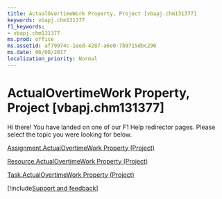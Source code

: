 ```yaml
---
title: ActualOvertimeWork Property, Project [vbapj.chm131377]
keywords: vbapj.chm131377
f1_keywords:
- vbapj.chm131377
ms.prod: office
ms.assetid: af79974c-1eed-4287-a6e0-7b9715dbc290
ms.date: 06/08/2017
localization_priority: Normal
---
```



# ActualOvertimeWork Property, Project [vbapj.chm131377]

Hi there! You have landed on one of our F1 Help redirector pages. Please select the topic you were looking for below.

[Assignment.ActualOvertimeWork Property (Project)](https://msdn.microsoft.com/library/cc427c88-18f4-5235-f787-d8366c3e3a23%28Office.15%29.aspx)

[Resource.ActualOvertimeWork Property (Project)](https://msdn.microsoft.com/library/1770bb0b-8a32-0af6-ddd9-5047b09e4e26%28Office.15%29.aspx)

[Task.ActualOvertimeWork Property (Project)](https://msdn.microsoft.com/library/bbd2c42a-f6bb-1e0f-7e23-a76f78fe3a2e%28Office.15%29.aspx)

[!include[Support and feedback](~/includes/feedback-boilerplate.md)]